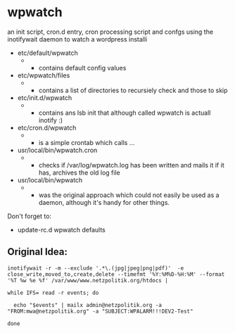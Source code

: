 # wpwatch

an init script, cron.d entry, cron processing script and confgs using the inotifywait daemon to watch a wordpress installi

  * etc/default/wpwatch 
      * - contains default config values
  * etc/wpwatch/files 
      * - contains a list of directories to recursiely check and those to skip
  * etc/init.d/wpwatch 
      * - contains ans lsb init that although called wpwatch is actuall inotify :)
  * etc/cron.d/wpwatch 
      * - is a simple crontab which calls ...
  * usr/local/bin/wpwatch.cron 
      * - checks if /var/log/wpwatch.log has been written and mails it if it has, archives the old log file
  * usr/local/bin/wpwatch 
      * - was the original approach which could not easily be used as a daemon, although it's handy for other things.

Don't forget to:
  * update-rc.d wpwatch defaults


## Original Idea:

    inotifywait -r -m --exclude '.*\.(jpg|jpeg|png|pdf)'  -e close_write,moved_to,create,delete --timefmt '%Y:%M%D-%H:%M' --format '%T %w %e %f' /var/www/www.netzpolitik.org/htdocs |

    while IFS= read -r events; do

      echo "$events" | mailx admin@netzpolitik.org -a "FROM:mwa@netzpolitik.org" -a "SUBJECT:WPALARM!!!DEV2-Test"

    done



